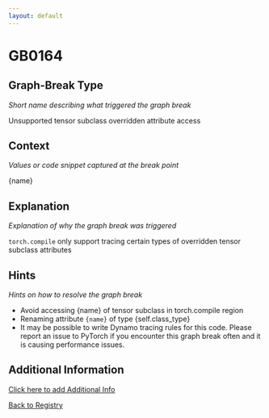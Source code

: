 ```yaml
---
layout: default
---
```

# GB0164

## Graph-Break Type
*Short name describing what triggered the graph break*

Unsupported tensor subclass overridden attribute access

## Context
*Values or code snippet captured at the break point*

{name}

## Explanation
*Explanation of why the graph break was triggered*

`torch.compile` only support tracing certain types of overridden tensor subclass attributes

## Hints
*Hints on how to resolve the graph break*

- Avoid accessing {name} of tensor subclass in torch.compile region
- Renaming attribute `{name}` of type {self.class_type}
- It may be possible to write Dynamo tracing rules for this code. Please report an issue to PyTorch if you encounter this graph break often and it is causing performance issues.


## Additional Information

<!-- ADDITIONAL INFORMATION START - Add custom information below this line -->

<!-- ADDITIONAL INFORMATION END -->


[Click here to add Additional Info](https://github.com/meta-pytorch/compile-graph-break-site/edit/main/docs/gb/gb0164.md)

[Back to Registry](../index.html)
